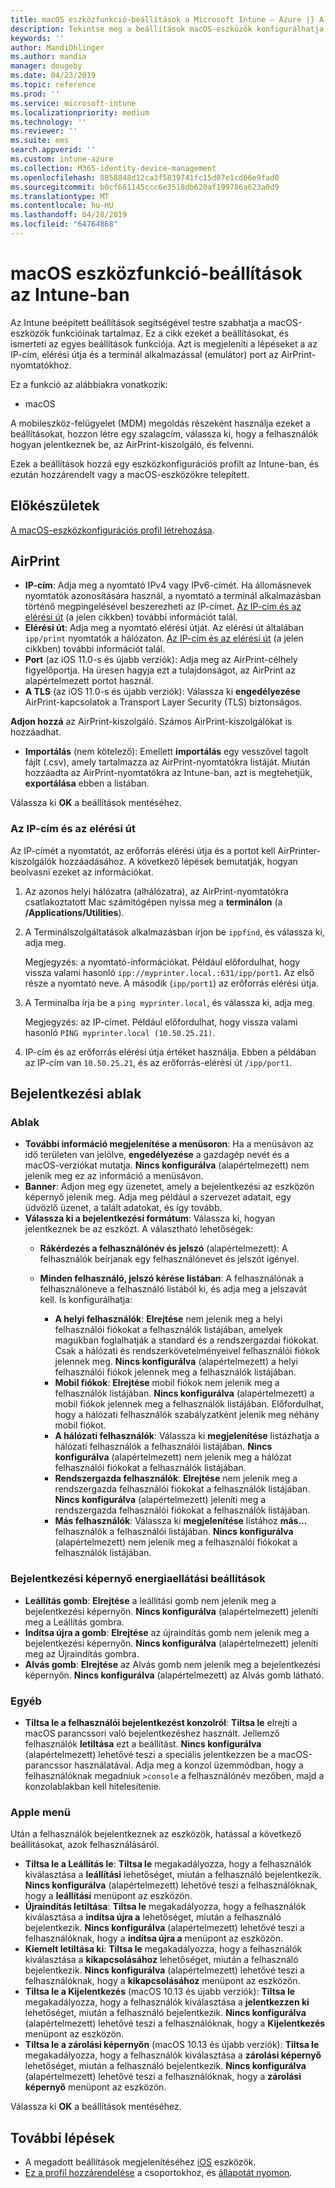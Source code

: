```yaml
---
title: macOS eszközfunkció-beállítások a Microsoft Intune – Azure |} A Microsoft Docs
description: Tekintse meg a beállítások macOS-eszközök konfigurálhatja az AirPrint és testre szabhatja a bejelentkezési ablakban, a Microsoft Intune-ban power gomb megjelenítése vagy elrejtése. Tekintse meg a lépéseket a az IP-cím, elérési útja és portbeállítások az AirPrint-kiszolgáló a hálózaton. Az eszközkonfigurációs profil ezek a beállítások segítségével konfigurálhatja a macOS eszközök funkciói.
keywords: ''
author: MandiOhlinger
ms.author: mandia
manager: dougeby
ms.date: 04/23/2019
ms.topic: reference
ms.prod: ''
ms.service: microsoft-intune
ms.localizationpriority: medium
ms.technology: ''
ms.reviewer: ''
ms.suite: ems
search.appverid: ''
ms.custom: intune-azure
ms.collection: M365-identity-device-management
ms.openlocfilehash: 8858848d12ca3f5839741fc15d87e1cd66e9fad0
ms.sourcegitcommit: b0cf661145ccc6e3518db620af199786a623a0d9
ms.translationtype: MT
ms.contentlocale: hu-HU
ms.lasthandoff: 04/28/2019
ms.locfileid: "64764868"
---
```

# <a name="macos-device-feature-settings-in-intune"></a>macOS eszközfunkció-beállítások az Intune-ban

Az Intune beépített beállítások segítségével testre szabhatja a macOS-eszközök funkcióinak tartalmaz. Ez a cikk ezeket a beállításokat, és ismerteti az egyes beállítások funkciója. Azt is megjeleníti a lépéseket a az IP-cím, elérési útja és a terminál alkalmazással (emulátor) port az AirPrint-nyomtatókhoz.

Ez a funkció az alábbiakra vonatkozik:

- macOS

A mobileszköz-felügyelet (MDM) megoldás részeként használja ezeket a beállításokat, hozzon létre egy szalagcím, válassza ki, hogy a felhasználók hogyan jelentkeznek be, az AirPrint-kiszolgáló, és felvenni.

Ezek a beállítások hozzá egy eszközkonfigurációs profilt az Intune-ban, és ezután hozzárendelt vagy a macOS-eszközökre telepített.

## <a name="before-you-begin"></a>Előkészületek

[A macOS-eszközkonfigurációs profil létrehozása](device-features-configure.md).

## <a name="airprint"></a>AirPrint

- **IP-cím**: Adja meg a nyomtató IPv4 vagy IPv6-címét. Ha állomásnevek nyomtatók azonosítására használ, a nyomtató a terminál alkalmazásban történő megpingelésével beszerezheti az IP-címet. [Az IP-cím és az elérési út](#get-the-ip-address-and-path) (a jelen cikkben) további információt talál.
- **Elérési út**: Adja meg a nyomtató elérési útját. Az elérési út általában `ipp/print` nyomtatók a hálózaton. [Az IP-cím és az elérési út](#get-the-ip-address-and-path) (a jelen cikkben) további információt talál.
- **Port** (az iOS 11.0-s és újabb verziók): Adja meg az AirPrint-célhely figyelőportja. Ha üresen hagyja ezt a tulajdonságot, az AirPrint az alapértelmezett portot használ.
- **A TLS** (az iOS 11.0-s és újabb verziók): Válassza ki **engedélyezése** AirPrint-kapcsolatok a Transport Layer Security (TLS) biztonságos.

**Adjon hozzá** az AirPrint-kiszolgáló. Számos AirPrint-kiszolgálókat is hozzáadhat.

- **Importálás** (nem kötelező): Emellett **importálás** egy vesszővel tagolt fájlt (.csv), amely tartalmazza az AirPrint-nyomtatókra listáját. Miután hozzáadta az AirPrint-nyomtatókra az Intune-ban, azt is megtehetjük, **exportálása** ebben a listában.

Válassza ki **OK** a beállítások mentéséhez.

### <a name="get-the-ip-address-and-path"></a>Az IP-cím és az elérési út

Az IP-címét a nyomtatót, az erőforrás elérési útja és a portot kell AirPrinter-kiszolgálók hozzáadásához. A következő lépések bemutatják, hogyan beolvasni ezeket az információkat.

1. Az azonos helyi hálózatra (alhálózatra), az AirPrint-nyomtatókra csatlakoztatott Mac számítógépen nyissa meg a **terminálon** (a **/Applications/Utilities**).
2. A Terminálszolgáltatások alkalmazásban írjon be `ippfind`, és válassza ki, adja meg.

    Megjegyzés: a nyomtató-információkat. Például előfordulhat, hogy vissza valami hasonló `ipp://myprinter.local.:631/ipp/port1`. Az első része a nyomtató neve. A második (`ipp/port1`) az erőforrás elérési útja.

3. A Terminalba írja be a `ping myprinter.local`, és válassza ki, adja meg.

   Megjegyzés: az IP-címet. Például előfordulhat, hogy vissza valami hasonló `PING myprinter.local (10.50.25.21)`.

4. IP-cím és az erőforrás elérési útja értéket használja. Ebben a példában az IP-cím van `10.50.25.21`, és az erőforrás-elérési út `/ipp/port1`.

## <a name="login-window"></a>Bejelentkezési ablak

### <a name="window-layout"></a>Ablak

- **További információ megjelenítése a menüsoron**: Ha a menüsávon az idő területen van jelölve, **engedélyezése** a gazdagép nevét és a macOS-verziókat mutatja. **Nincs konfigurálva** (alapértelmezett) nem jelenik meg ez az információ a menüsávon.
- **Banner**: Adjon meg egy üzenetet, amely a bejelentkezési az eszközön képernyő jelenik meg. Adja meg például a szervezet adatait, egy üdvözlő üzenet, a talált adatokat, és így tovább.
- **Válassza ki a bejelentkezési formátum**: Válassza ki, hogyan jelentkeznek be az eszközt. A választható lehetőségek:
  - **Rákérdezés a felhasználónév és jelszó** (alapértelmezett): A felhasználók beírjanak egy felhasználónevet és jelszót igényel.
  - **Minden felhasználó, jelszó kérése listában**: A felhasználónak a felhasználóneve a felhasználó listából ki, és adja meg a jelszavát kell. Is konfigurálhatja:

    - **A helyi felhasználók**: **Elrejtése** nem jelenik meg a helyi felhasználói fiókokat a felhasználók listájában, amelyek magukban foglalhatják a standard és a rendszergazdai fiókokat. Csak a hálózati és rendszerkövetelményeivel felhasználói fiókok jelennek meg. **Nincs konfigurálva** (alapértelmezett) a helyi felhasználói fiókok jelennek meg a felhasználók listájában.
    - **Mobil fiókok**: **Elrejtése** mobil fiókok nem jelenik meg a felhasználók listájában. **Nincs konfigurálva** (alapértelmezett) a mobil fiókok jelennek meg a felhasználók listájában. Előfordulhat, hogy a hálózati felhasználók szabályzatként jelenik meg néhány mobil fiókot.
    - **A hálózati felhasználók**: Válassza ki **megjelenítése** listázhatja a hálózati felhasználók a felhasználói listájában. **Nincs konfigurálva** (alapértelmezett) nem jelenik meg a hálózat felhasználói fiókokat a felhasználók listájában.
    - **Rendszergazda felhasználók**: **Elrejtése** nem jelenik meg a rendszergazda felhasználói fiókokat a felhasználók listájában. **Nincs konfigurálva** (alapértelmezett) jeleníti meg a rendszergazda felhasználói fiókokat a felhasználók listájában.
    - **Más felhasználók**: Válassza ki **megjelenítése** listához **más...**  felhasználók a felhasználói listájában. **Nincs konfigurálva** (alapértelmezett) nem jelenik meg a felhasználói fiókokat a felhasználók listájában.

### <a name="login-screen-power-settings"></a>Bejelentkezési képernyő energiaellátási beállítások

- **Leállítás gomb**: **Elrejtése** a leállítási gomb nem jelenik meg a bejelentkezési képernyőn. **Nincs konfigurálva** (alapértelmezett) jeleníti meg a Leállítás gombra.
- **Indítsa újra a gomb**: **Elrejtése** az újraindítás gomb nem jelenik meg a bejelentkezési képernyőn. **Nincs konfigurálva** (alapértelmezett) jeleníti meg az Újraindítás gombra.
- **Alvás gomb**: **Elrejtése** az Alvás gomb nem jelenik meg a bejelentkezési képernyőn. **Nincs konfigurálva** (alapértelmezett) az Alvás gomb látható.

### <a name="other"></a>Egyéb

- **Tiltsa le a felhasználói bejelentkezést konzolról**: **Tiltsa le** elrejti a macOS parancssori való bejelentkezéshez használt. Jellemző felhasználók **letiltása** ezt a beállítást. **Nincs konfigurálva** (alapértelmezett) lehetővé teszi a speciális jelentkezzen be a macOS-parancssor használatával. Adja meg a konzol üzemmódban, hogy a felhasználóknak megadniuk `>console` a felhasználónév mezőben, majd a konzolablakban kell hitelesítenie.

### <a name="apple-menu"></a>Apple menü

Után a felhasználók bejelentkeznek az eszközök, hatással a következő beállításokat, azok felhasználásáról.

- **Tiltsa le a Leállítás le**: **Tiltsa le** megakadályozza, hogy a felhasználók kiválasztása a **leállítási** lehetőséget, miután a felhasználó bejelentkezik. **Nincs konfigurálva** (alapértelmezett) lehetővé teszi a felhasználóknak, hogy a **leállítási** menüpont az eszközön.
- **Újraindítás letiltása**: **Tiltsa le** megakadályozza, hogy a felhasználók kiválasztása a **indítsa újra a** lehetőséget, miután a felhasználó bejelentkezik. **Nincs konfigurálva** (alapértelmezett) lehetővé teszi a felhasználóknak, hogy a **indítsa újra a** menüpont az eszközön.
- **Kiemelt letiltása ki**: **Tiltsa le** megakadályozza, hogy a felhasználók kiválasztása a **kikapcsolásához** lehetőséget, miután a felhasználó bejelentkezik. **Nincs konfigurálva** (alapértelmezett) lehetővé teszi a felhasználóknak, hogy a **kikapcsolásához** menüpont az eszközön.
- **Tiltsa le a Kijelentkezés** (macOS 10.13 és újabb verziók): **Tiltsa le** megakadályozza, hogy a felhasználók kiválasztása a **jelentkezzen ki** lehetőséget, miután a felhasználó bejelentkezik. **Nincs konfigurálva** (alapértelmezett) lehetővé teszi a felhasználóknak, hogy a **Kijelentkezés** menüpont az eszközön.
- **Tiltsa le a zárolási képernyőn** (macOS 10.13 és újabb verziók): **Tiltsa le** megakadályozza, hogy a felhasználók kiválasztása a **zárolási képernyő** lehetőséget, miután a felhasználó bejelentkezik. **Nincs konfigurálva** (alapértelmezett) lehetővé teszi a felhasználóknak, hogy a **zárolási képernyő** menüpont az eszközön.

Válassza ki **OK** a beállítások mentéséhez.

## <a name="next-steps"></a>További lépések

- A megadott beállítások megjelenítéséhez [iOS](ios-device-features-settings.md) eszközök.
- [Ez a profil hozzárendelése](device-profile-assign.md) a csoportokhoz, és [állapotát nyomon](device-profile-monitor.md).
